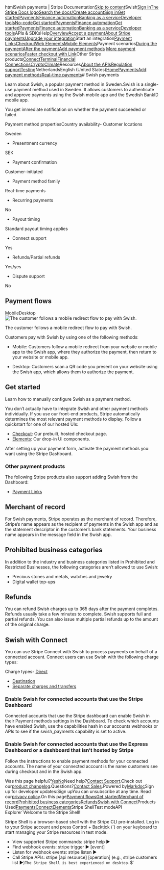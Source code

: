 htmlSwish payments | Stripe Documentation[Skip to content](#main-content)Swish[Sign in](https://dashboard.stripe.com/login?redirect=https%3A%2F%2Fdocs.stripe.com%2Fpayments%2Fswish)[The Stripe Docs logo](/)[Search the docs/](#)[Create account](https://dashboard.stripe.com/register)[Sign in](https://dashboard.stripe.com/login?redirect=https%3A%2F%2Fdocs.stripe.com%2Fpayments%2Fswish)[Get started](/get-started)[Payments](/payments)[Finance automation](/finance-automation)[Banking as a service](/financial-services)[Developer tools](/development)[No-code](/no-code)[Get started](/get-started)[Payments](/payments)[Finance automation](/finance-automation)[](#)[Get started](/get-started)[Payments](/payments)[Finance automation](/finance-automation)[Banking as a service](/financial-services)[Developer tools](/development)[](#)APIs & SDKsHelp[Overview](/docs/payments)[Accept a payment](#)[About Stripe payments](#)[Upgrade your integration](/docs/payments/upgrades)Start an integration[Payment Links](#)[Checkout](#)[Web Elements](#)[Mobile Elements](#)Payment scenarios[During the payment](#)[After the payment](#)[Add payment methods](#)
[More payment scenarios](#)[Faster checkout with Link](#)Other Stripe products[Connect](#)[Terminal](#)[Financial Connections](#)[Crypto](#)[Climate](#)Resources[About the APIs](#)[Regulation support](#)[Testing](/docs/testing)NetherlandsEnglish (United States)[](#)[](#)[Home](/docs)[Payments](/docs/payments)[Add payment methods](/docs/payments/payment-methods/overview)[Real-time payments](/docs/payments/real-time)# Swish payments

Learn about Swish, a popular payment method in Sweden.Swish is a single-use payment method used in Sweden. It allows customers to authenticate and approve payments using the Swish mobile app and the Swedish BankID mobile app.

You get immediate notification on whether the payment succeeded or failed.

Payment method propertiesCountry availability- Customer locations

Sweden


- Presentment currency

SEK


- Payment confirmation

Customer-initiated


- Payment method family

Real-time payments


- Recurring payments

No


- Payout timing

Standard payout timing applies


- Connect support

Yes


- Refunds/Partial refunds

Yes/yes


- Dispute support

No



## Payment flows

MobileDesktop![The customer follows a mobile redirect flow to pay with Swish.](https://b.stripecdn.com/docs-statics-srv/assets/swish-docs-mobile.25c41dc77ede2f9e54f2c7cf769b9645.png)

The customer follows a mobile redirect flow to pay with Swish.

Customers pay with Swish by using one of the following methods:

- Mobile: Customers follow a mobile redirect from your website or mobile app to the Swish app, where they authorize the payment, then return to your website or mobile app.


- Desktop: Customers scan a QR code you present on your website using the Swish app, which allows them to authorize the payment.



## Get started

Learn how to manually configure Swish as a payment method.

You don’t actually have to integrate Swish and other payment methods individually. If you use our front-end products, Stripe automatically determines the most relevant payment methods to display. Follow a quickstart for one of our hosted UIs:

- [Checkout](/checkout/quickstart): Our prebuilt, hosted checkout page.
- [Elements](/payments/quickstart): Our drop-in UI components.

After setting up your payment form, activate the payment methods you want using the Stripe Dashboard.

### Other payment products

The following Stripe products also support adding Swish from the Dashboard:

- [Payment Links](/payment-links)

## Merchant of record

For Swish payments, Stripe operates as the merchant of record. Therefore, Stripe’s name appears as the recipient of payments in the Swish app and as the statement descriptor in the customer’s bank statements. Your business name appears in the message field in the Swish app.

## Prohibited business categories

In addition to the industry and business categories listed in Prohibited and Restricted Businesses, the following categories aren’t allowed to use Swish:

- Precious stones and metals, watches and jewelry
- Digital wallet top-ups

## Refunds

You can refund Swish charges up to 365 days after the payment completes. Refunds usually take a few minutes to complete. Swish supports full and partial refunds. You can also issue multiple partial refunds up to the amount of the original charge.

## Swish with Connect

You can use Stripe Connect with Swish to process payments on behalf of a connected account. Connect users can use Swish with the following charge types:

Charge types- [Direct](/connect/direct-charges)
- [Destination](/connect/destination-charges)
- [Separate charges and transfers](/connect/separate-charges-and-transfers)

### Enable Swish for connected accounts that use the Stripe Dashboard

Connected accounts that use the Stripe dashboard can enable Swish in their Payment methods settings in the Dashboard. To check which accounts have enabled Swish, use the capabilities hash in our accounts webhooks or APIs to see if the swish_payments capability is set to active.

### Enable Swish for connected accounts that use the Express Dashboard or a dashboard that isn’t hosted by Stripe

Follow the instructions to enable payment methods for your connected accounts. The name of your connected account is the name customers see during checkout and in the Swish app.

Was this page helpful?[Yes](#)[No](#)Need help?[Contact Support](https://support.stripe.com/).Check out our[product changelog](https://stripe.com/blog/changelog).Questions?[Contact Sales](https://stripe.com/contact/sales).Powered by[Markdoc](https://markdoc.dev)Sign up for developer updates:Sign upYou can unsubscribe at any time. Read our[privacy policy](https://stripe.com/privacy).On this page[Payment flows](#payment-flows)[Get started](#get-started)[Merchant of record](#merchant-of-record)[Prohibited business categories](#prohibited-business-categories)[Refunds](#refunds)[Swish with Connect](#connect)Products Used[Payments](/payments)[Connect](/connect)[Elements](/payments/elements)Stripe ShellTest modeAPI Explorer[](https://stripe.com/docs/stripe-cli#install)`Welcome to the Stripe Shell!

Stripe Shell is a browser-based shell with the Stripe CLI pre-installed. Log in to your
Stripe account and press Control + Backtick (`) on your keyboard to start managing your Stripe
resources in test mode.

- View supported Stripe commands: stripe help ▶️
- Find webhook events: stripe trigger ▶️ [event]
- Listen for webhook events: stripe listen ▶
- Call Stripe APIs: stripe [api resource] [operation] (e.g., stripe customers list ▶️)`The Stripe Shell is best experienced on desktop.`$`